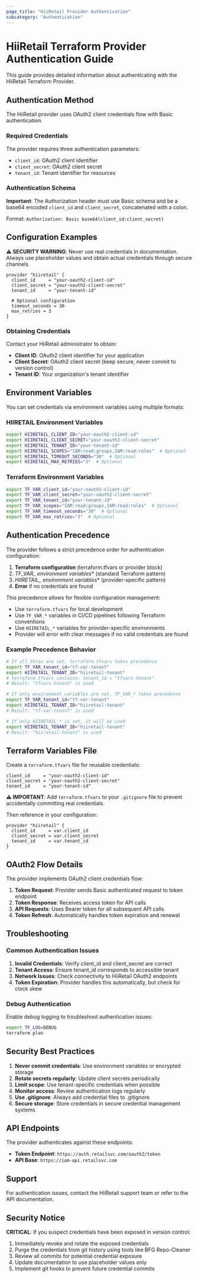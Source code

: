 ```yaml
---
page_title: "HiiRetail Provider Authentication"
subcategory: "Authentication"
---
```


# HiiRetail Terraform Provider Authentication Guide

This guide provides detailed information about authenticating with the HiiRetail Terraform Provider.

## Authentication Method

The HiiRetail provider uses OAuth2 client credentials flow with Basic authentication.

### Required Credentials

The provider requires three authentication parameters:

- `client_id`: OAuth2 client identifier
- `client_secret`: OAuth2 client secret  
- `tenant_id`: Tenant identifier for resources

### Authentication Schema

**Important**: The Authorization header must use Basic schema and be a base64 encoded `client_id` and `client_secret`, concatenated with a colon.

Format: `Authorization: Basic base64(client_id:client_secret)`

## Configuration Examples

**⚠️ SECURITY WARNING**: Never use real credentials in documentation. Always use placeholder values and obtain actual credentials through secure channels.

```hcl
provider "hiiretail" {
  client_id     = "your-oauth2-client-id"
  client_secret = "your-oauth2-client-secret"
  tenant_id     = "your-tenant-id"
  
  # Optional configuration
  timeout_seconds = 30
  max_retries = 3
}
```

### Obtaining Credentials

Contact your HiiRetail administrator to obtain:

- **Client ID**: OAuth2 client identifier for your application
- **Client Secret**: OAuth2 client secret (keep secure, never commit to version control)
- **Tenant ID**: Your organization's tenant identifier

## Environment Variables

You can set credentials via environment variables using multiple formats:

### HIIRETAIL Environment Variables
```bash
export HIIRETAIL_CLIENT_ID="your-oauth2-client-id"
export HIIRETAIL_CLIENT_SECRET="your-oauth2-client-secret"
export HIIRETAIL_TENANT_ID="your-tenant-id"
export HIIRETAIL_SCOPES="IAM:read:groups,IAM:read:roles"  # Optional
export HIIRETAIL_TIMEOUT_SECONDS="30"  # Optional
export HIIRETAIL_MAX_RETRIES="3"  # Optional
```

### Terraform Environment Variables
```bash
export TF_VAR_client_id="your-oauth2-client-id"
export TF_VAR_client_secret="your-oauth2-client-secret"
export TF_VAR_tenant_id="your-tenant-id"
export TF_VAR_scopes="IAM:read:groups,IAM:read:roles"  # Optional
export TF_VAR_timeout_seconds="30"  # Optional
export TF_VAR_max_retries="3"  # Optional
```

## Authentication Precedence

The provider follows a strict precedence order for authentication configuration:

1. **Terraform configuration** (terraform.tfvars or provider block)
2. **TF_VAR_* environment variables** (standard Terraform pattern)
3. **HIIRETAIL_* environment variables** (provider-specific pattern)
4. **Error** if no credentials are found

This precedence allows for flexible configuration management:
- Use `terraform.tfvars` for local development
- Use `TF_VAR_*` variables in CI/CD pipelines following Terraform conventions
- Use `HIIRETAIL_*` variables for provider-specific environments
- Provider will error with clear messages if no valid credentials are found

### Example Precedence Behavior
```bash
# If all three are set, terraform.tfvars takes precedence
export TF_VAR_tenant_id="tf-var-tenant"
export HIIRETAIL_TENANT_ID="hiiretail-tenant"
# terraform.tfvars contains: tenant_id = "tfvars-tenant"
# Result: "tfvars-tenant" is used

# If only environment variables are set, TF_VAR_* takes precedence
export TF_VAR_tenant_id="tf-var-tenant"
export HIIRETAIL_TENANT_ID="hiiretail-tenant"
# Result: "tf-var-tenant" is used

# If only HIIRETAIL_* is set, it will be used
export HIIRETAIL_TENANT_ID="hiiretail-tenant"
# Result: "hiiretail-tenant" is used
```

## Terraform Variables File

Create a `terraform.tfvars` file for reusable credentials:

```hcl
client_id     = "your-oauth2-client-id"
client_secret = "your-oauth2-client-secret"
tenant_id     = "your-tenant-id"
```

**⚠️ IMPORTANT**: Add `terraform.tfvars` to your `.gitignore` file to prevent accidentally committing real credentials.

Then reference in your configuration:

```hcl
provider "hiiretail" {
  client_id     = var.client_id
  client_secret = var.client_secret
  tenant_id     = var.tenant_id
}
```

## OAuth2 Flow Details

The provider implements OAuth2 client credentials flow:

1. **Token Request**: Provider sends Basic authenticated request to token endpoint
2. **Token Response**: Receives access token for API calls
3. **API Requests**: Uses Bearer token for all subsequent API calls
4. **Token Refresh**: Automatically handles token expiration and renewal

## Troubleshooting

### Common Authentication Issues

1. **Invalid Credentials**: Verify client_id and client_secret are correct
2. **Tenant Access**: Ensure tenant_id corresponds to accessible tenant
3. **Network Issues**: Check connectivity to HiiRetail OAuth2 endpoints
4. **Token Expiration**: Provider handles this automatically, but check for clock skew

### Debug Authentication

Enable debug logging to troubleshoot authentication issues:

```bash
export TF_LOG=DEBUG
terraform plan
```

## Security Best Practices

1. **Never commit credentials**: Use environment variables or encrypted storage
2. **Rotate secrets regularly**: Update client secrets periodically
3. **Limit scope**: Use tenant-specific credentials when possible
4. **Monitor access**: Review authentication logs regularly
5. **Use .gitignore**: Always add credential files to .gitignore
6. **Secure storage**: Store credentials in secure credential management systems

## API Endpoints

The provider authenticates against these endpoints:

- **Token Endpoint**: `https://auth.retailsvc.com/oauth2/token`
- **API Base**: `https://iam-api.retailsvc.com`

## Support

For authentication issues, contact the HiiRetail support team or refer to the API documentation.

## Security Notice

**CRITICAL**: If you suspect credentials have been exposed in version control:

1. Immediately revoke and rotate the exposed credentials
2. Purge the credentials from git history using tools like BFG Repo-Cleaner
3. Review all commits for potential credential exposure
4. Update documentation to use placeholder values only
5. Implement git hooks to prevent future credential commits
